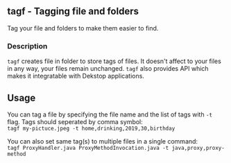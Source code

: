 ## tagf - Tagging file and folders
Tag your file and folders to make them easier to find.

### Description
`tagf` creates file in folder to store tags of files. It doesn't affect to your files in any way, your files remain unchanged. `tagf` also provides API which makes it integratable with Dekstop applications.

## Usage
You can tag a file by specifying the file name and the list of tags with `-t` flag. Tags should seperated by comma symbol:<br/>
`tagf my-pictuce.jpeg -t home,drinking,2019,30,birthday`

You can also set same tag(s) to multiple files in a single command: <br/>
`tagf ProxyHandler.java ProxyMethodInvocation.java -t java,proxy,proxy-method`

